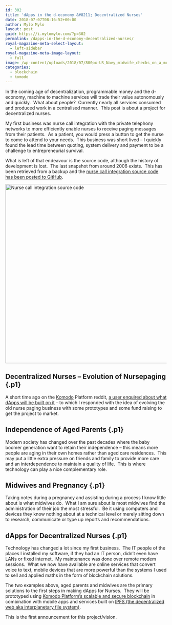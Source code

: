 ```yaml
---
id: 302
title: 'dApps in the d-economy &#8211; Decentralized Nurses'
date: 2018-07-07T08:16:52+00:00
author: Mylo Mylo
layout: post
guid: https://i.mylomylo.com/?p=302
permalink: /dapps-in-the-d-economy-decentralized-nurses/
royal-magazine-meta-select-layout:
  - left-sidebar
royal-magazine-meta-image-layout:
  - full
image: /wp-content/uploads/2018/07/800px-US_Navy_midwife_checks_on_a_mom.jpg
categories:
  - blockchain
  - komodo
---
```

<p class="p1">
  In the coming age of decentralization, programmable money and the d-economy, machine to machine services will trade their value autonomously and quickly.<span class="Apple-converted-space">  </span>What about people?<span class="Apple-converted-space">  </span>Currently nearly all services consumed and produced work in a centralised manner.  This post is about a project for decentralized nurses.
</p>

<p class="p1">
  My first business was nurse call integration with the private telephony networks to more efficiently enable nurses to receive paging messages from their patients.<span class="Apple-converted-space">  </span>As a patient, you would press a button to get the nurse to come to attend to your needs.<span class="Apple-converted-space">  </span>This business was short lived &#8211; I quickly found the lead time between quoting, system delivery and payment to be a challenge to entrepreneurial survival.
</p>

<p class="p1">
  What is left of that endeavour is the source code, although the history of development is lost.<span class="Apple-converted-space">  </span>The last snapshot from around 2006 exists.<span class="Apple-converted-space">  </span>This has been retrieved from a backup and the <a href="https://github.com/proplatformers/nursepaging">nurse call integration source code has been posted to GitHub</a>.
</p>

[<img class="aligncenter size-full wp-image-305" src="https://i.mylomylo.com/wp-content/uploads/2018/07/nurse-call-integration-source-code.png" alt="Nurse call integration source code" width="996" height="558" srcset="https://i.mylomylo.com/wp-content/uploads/2018/07/nurse-call-integration-source-code.png 996w, https://i.mylomylo.com/wp-content/uploads/2018/07/nurse-call-integration-source-code-300x168.png 300w, https://i.mylomylo.com/wp-content/uploads/2018/07/nurse-call-integration-source-code-768x430.png 768w" sizes="(max-width: 996px) 100vw, 996px" />](https://i.mylomylo.com/wp-content/uploads/2018/07/nurse-call-integration-source-code.png)

## Decentralized Nurses &#8211; Evolution of Nursepaging {.p1}

<p class="p1">
  A short time ago on the <a href="https://i.mylomylo.com/build-komodo-source/">Komodo</a> Platform reddit, <a href="https://www.reddit.com/r/komodoplatform/comments/8rv5od/how_many_dapps_are_on_or_plan_on_using_komodo/e0v2fxh/?st=jjb4ll7f&sh=6187fb71">a user enquired about what dApps will be built on it</a> &#8211; to which I responded with the idea of evolving the old nurse paging business with some prototypes and some fund raising to get the project to market.
</p>

## Independence of Aged Parents {.p1}

<p class="p1">
  Modern society has changed over the past decades where the baby boomer generation want to retain their independence &#8211; this means more people are aging in their own homes rather than aged care residences.<span class="Apple-converted-space">  </span>This may put a little extra pressure on friends and family to provide more care and an interdependence to maintain a quality of life.<span class="Apple-converted-space">  </span>This is where technology can play a nice complementary role.
</p>

## Midwives and Pregnancy {.p1}

<p class="p1">
  Taking notes during a pregnancy and assisting during a process I know little about is what midwives do.<span class="Apple-converted-space">  </span>What I am sure about is most midwives find the administration of their job the most stressful.<span class="Apple-converted-space">  </span>Be it using computers and devices they know nothing about at a technical level or merely sitting down to research, communicate or type up reports and recommendations.
</p>

## dApps for Decentralized Nurses {.p1}

<p class="p1">
  Technology has changed a lot since my first business.<span class="Apple-converted-space">  </span>The IT people of the places I installed my software, if they had an IT person, didn’t even have LANs or fixed internet.<span class="Apple-converted-space">  </span>My maintenance was done over remote modem sessions.<span class="Apple-converted-space">  </span>What we now have available are online services that convert voice to text, mobile devices that are more powerful than the systems I used to sell and applied maths in the form of blockchain solutions.
</p>

<p class="p1">
  The two examples above, aged parents and midwives are the primary solutions to the first steps in making dApps for Nurses.<span class="Apple-converted-space">  </span>They will be prototyped using <a href="https://komodoplatform.com/komodo-platforms-new-scalability-tech/">Komodo Platform’s scalable and secure blockchain</a> in combination with mobile apps and services built on <a href="https://ipfs.io/">IPFS (the decentralized web aka interplanetary file system)</a>.
</p>

<p class="p1">
  This is the first announcement for this project/vision.
</p>